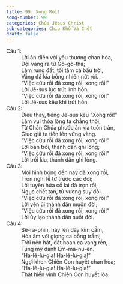 ```yaml
---
title: 99. Xong Rồi!
song-number: 99
categories: Chúa Jêsus Christ
sub-categories: Chịu Khổ Và Chết
draft: false
---
```

<dl><dt>Câu 1:</dt><dd data-verse="1"> Lời ân điển với yêu thương chan hòa, <br/>Dội vang ra từ Gô-gô-tha; <br/>Làm rung đất, tối tăm cả bầu trời, <br/>Vầng đá kia bỗng nhiên nứt rời. <br/>“Việc cứu rỗi đã xong rồi, xong rồi!” <br/>Lời Jê-sus lúc trút linh hồn; <br/>“Việc cứu rỗi đã xong rồi, xong rồi!” <br/>Lời Jê-sus kêu khi trút hồn. </dd><dt>Câu 2:</dt><dd data-verse="2">Diệu thay, tiếng Jê-sus kêu “Xong rồi!” <br/>Làm vui thỏa lòng ta chẳng thôi; <br/>Từ Chân Chúa phước ân kia tuôn tràn, <br/>Giục giã ta tiến lên vững vàng. <br/>“Việc cứu rỗi đã xong rồi, xong rồi!” <br/>Lời ban trối, thánh dân ghi lòng; <br/>“Việc cứu rỗi đã xong rồi, xong rồi!” <br/>Lời trối kia, thánh dân ghi lòng. </dd><dt>Câu 3:</dt><dd data-verse="3">Mọi hình bóng đến nay đã xong rồi, <br/>Trọn nghi lễ từ trước các đời; <br/>Lời tuyên hứa cổ lai đã trọn rồi, <br/>Ngục chết tan, tử vương suy đồi. <br/>“Việc cứu rỗi đã xong rồi, xong rồi!” <br/>Lời yên ủi thánh dân muôn đời; <br/>“Việc cứu rỗi đã xong rồi, xong rồi!” <br/>Lời ủy lạo thánh dân suốt đời. </dd><dt>Câu 4:</dt><dd data-verse="4">Sê-ra-phin, hãy lên dây kim cầm, <br/>Hòa âm với giọng ca bỗng trầm; <br/>Trời nên hát, đất hoan ca vang rền, <br/>Tụng mỹ danh Em-ma-nu-ên. <br/>“Ha-lê-lu-gia! Ha-lê-lu-gia!” <br/>Ngợi khen Chiên Con huyết chan hòa; <br/>“Ha-lê-lu-gia! Ha-lê-lu-gia!” <br/>Thật hiển vinh Chiên Con huyết lòa. </dd></dl>